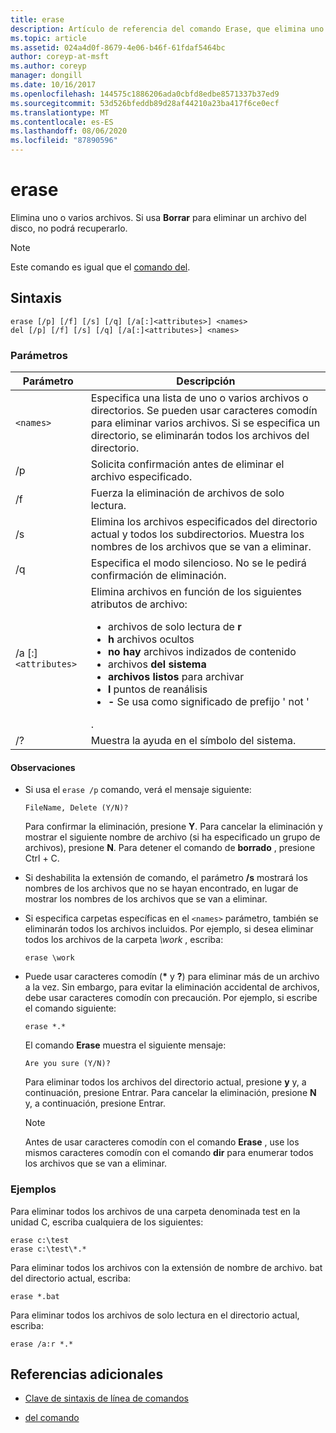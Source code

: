 ```yaml
---
title: erase
description: Artículo de referencia del comando Erase, que elimina uno o varios archivos.
ms.topic: article
ms.assetid: 024a4d0f-8679-4e06-b46f-61fdaf5464bc
author: coreyp-at-msft
ms.author: coreyp
manager: dongill
ms.date: 10/16/2017
ms.openlocfilehash: 144575c1886206ada0cbfd8edbe8571337b37ed9
ms.sourcegitcommit: 53d526bfeddb89d28af44210a23ba417f6ce0ecf
ms.translationtype: MT
ms.contentlocale: es-ES
ms.lasthandoff: 08/06/2020
ms.locfileid: "87890596"
---
```

# <a name="erase"></a>erase

Elimina uno o varios archivos. Si usa **Borrar** para eliminar un archivo del disco, no podrá recuperarlo.

> [!NOTE]
> Este comando es igual que el [comando del](del.md).


## <a name="syntax"></a>Sintaxis

```
erase [/p] [/f] [/s] [/q] [/a[:]<attributes>] <names>
del [/p] [/f] [/s] [/q] [/a[:]<attributes>] <names>
```

### <a name="parameters"></a>Parámetros

| Parámetro | Descripción |
| --------- | ----------- |
| `<names>` | Especifica una lista de uno o varios archivos o directorios. Se pueden usar caracteres comodín para eliminar varios archivos. Si se especifica un directorio, se eliminarán todos los archivos del directorio. |
| /p | Solicita confirmación antes de eliminar el archivo especificado. |
| /f | Fuerza la eliminación de archivos de solo lectura. |
| /s | Elimina los archivos especificados del directorio actual y todos los subdirectorios. Muestra los nombres de los archivos que se van a eliminar. |
| /q | Especifica el modo silencioso. No se le pedirá confirmación de eliminación. |
| /a [:]`<attributes>` | Elimina archivos en función de los siguientes atributos de archivo:<ul><li>archivos de solo lectura de **r**</li><li>**h** archivos ocultos</li><li>**no hay** archivos indizados de contenido</li><li>archivos **del sistema**</li><li>**archivos listos** para archivar</li><li>**l** puntos de reanálisis</li><li>**-** Se usa como significado de prefijo ' not '</li></ul>. |
| /? | Muestra la ayuda en el símbolo del sistema. |

#### <a name="remarks"></a>Observaciones

- Si usa el `erase /p` comando, verá el mensaje siguiente:

    `FileName, Delete (Y/N)?`

    Para confirmar la eliminación, presione **Y**. Para cancelar la eliminación y mostrar el siguiente nombre de archivo (si ha especificado un grupo de archivos), presione **N**. Para detener el comando de **borrado** , presione Ctrl + C.

- Si deshabilita la extensión de comando, el parámetro **/s** mostrará los nombres de los archivos que no se hayan encontrado, en lugar de mostrar los nombres de los archivos que se van a eliminar.

- Si especifica carpetas específicas en el `<names>` parámetro, también se eliminarán todos los archivos incluidos. Por ejemplo, si desea eliminar todos los archivos de la carpeta *\work* , escriba:

  ```
  erase \work
  ```

- Puede usar caracteres comodín (**&#42;** y **?**) para eliminar más de un archivo a la vez. Sin embargo, para evitar la eliminación accidental de archivos, debe usar caracteres comodín con precaución. Por ejemplo, si escribe el comando siguiente:

  ```
  erase *.*
  ```

  El comando **Erase** muestra el siguiente mensaje:

  `Are you sure (Y/N)?`

  Para eliminar todos los archivos del directorio actual, presione **y** y, a continuación, presione Entrar. Para cancelar la eliminación, presione **N** y, a continuación, presione Entrar.

  > [!NOTE]
  > Antes de usar caracteres comodín con el comando **Erase** , use los mismos caracteres comodín con el comando **dir** para enumerar todos los archivos que se van a eliminar.

### <a name="examples"></a>Ejemplos

Para eliminar todos los archivos de una carpeta denominada test en la unidad C, escriba cualquiera de los siguientes:

```
erase c:\test
erase c:\test\*.*
```

Para eliminar todos los archivos con la extensión de nombre de archivo. bat del directorio actual, escriba:

```
erase *.bat
```

Para eliminar todos los archivos de solo lectura en el directorio actual, escriba:

```
erase /a:r *.*
```

## <a name="additional-references"></a>Referencias adicionales

- [Clave de sintaxis de línea de comandos](command-line-syntax-key.md)

- [del comando](del.md)